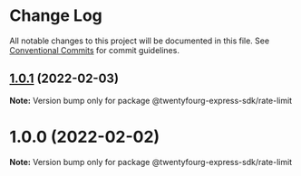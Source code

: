 # Change Log

All notable changes to this project will be documented in this file.
See [Conventional Commits](https://conventionalcommits.org) for commit guidelines.

## [1.0.1](https://github.com/twentyfourg/express-sdk/compare/@twentyfourg-express-sdk/rate-limit@1.0.0...@twentyfourg-express-sdk/rate-limit@1.0.1) (2022-02-03)

**Note:** Version bump only for package @twentyfourg-express-sdk/rate-limit





# 1.0.0 (2022-02-02)

**Note:** Version bump only for package @twentyfourg-express-sdk/rate-limit
